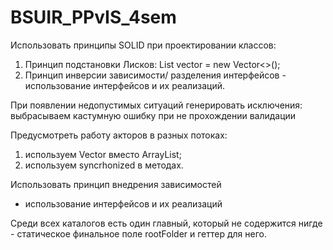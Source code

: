 # BSUIR_PPvIS_4sem
Использовать принципы SOLID при проектировании классов:
1) Принцип подстановки Лисков: List<Document> vector = new Vector<>();
2) Принцип инверсии зависимости/ разделения интерфейсов - использование интерфейсов и их реализаций.

При появлении недопустимых ситуаций генерировать исключения: 
выбрасываем кастумную ошибку при не прохождении валидации

Предусмотреть работу акторов в разных потоках: 
1) используем Vector вместо ArrayList;
2) используем syncrhonized в методах.

Использовать принцип внедрения зависимостей
- использование интерфейсов и их реализаций

Среди всех каталогов есть один главный, который не содержится нигде - статическое финальное поле rootFolder и геттер для него. 
